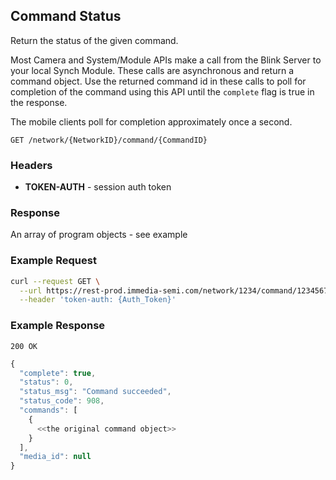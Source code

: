 ## Command Status

Return the status of the given command.

Most Camera and System/Module APIs make a call from the Blink Server to your local Synch Module.  These calls are asynchronous and return a command object.  Use the returned command id in these calls to poll for completion of the command using this API until the `complete` flag is true in the response.

The mobile clients poll for completion approximately once a second.

`GET /network/{NetworkID}/command/{CommandID}`

### Headers
- **TOKEN-AUTH** -  session auth token


### Response
An array of program objects - see example


### Example Request
```sh
curl --request GET \
  --url https://rest-prod.immedia-semi.com/network/1234/command/123456789 \
  --header 'token-auth: {Auth_Token}'
```


### Example Response
`200 OK`

```javascript
{
  "complete": true,
  "status": 0,
  "status_msg": "Command succeeded",
  "status_code": 908,
  "commands": [
    {
      <<the original command object>>
    }
  ],
  "media_id": null
}
```